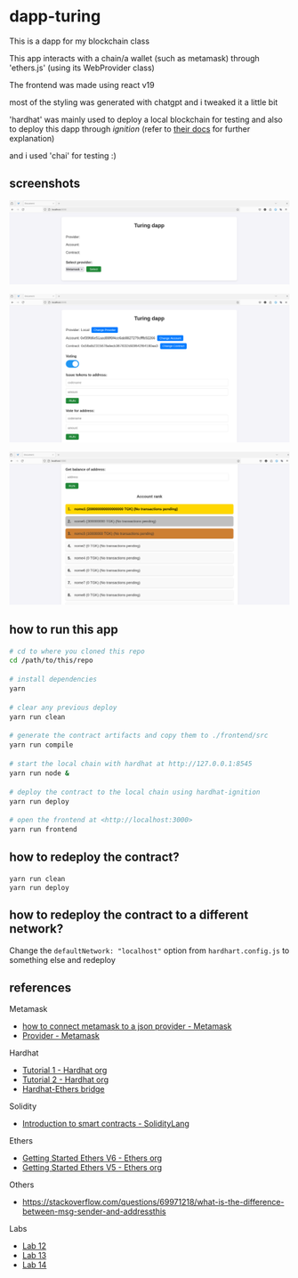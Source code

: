 # dapp-turing
This is a dapp for my blockchain class

This app interacts with a chain/a wallet (such as metamask) through
'ethers.js' (using its WebProvider class)

The frontend was made using react v19

most of the styling was generated with chatgpt and i tweaked it a little bit

'hardhat' was mainly used to deploy a local blockchain for testing and also to
deploy this dapp through *ignition* (refer to [their docs](https://hardhat.org/ignition/docs/reference/cli-commands)
for further explanation)

and i used 'chai' for testing :)





## screenshots

![Initial screen](./assets/initial-screen.png)

![Screen once logged](./assets/connected2localhost.png)

![Rank of all accounts connected](./assets/account-rank.png)





## how to run this app
```bash
# cd to where you cloned this repo
cd /path/to/this/repo

# install dependencies
yarn

# clear any previous deploy
yarn run clean

# generate the contract artifacts and copy them to ./frontend/src
yarn run compile

# start the local chain with hardhat at http://127.0.0.1:8545
yarn run node &

# deploy the contract to the local chain using hardhat-ignition
yarn run deploy

# open the frontend at <http://localhost:3000>
yarn run frontend
```




## how to redeploy the contract?
```
yarn run clean
yarn run deploy
```




## how to redeploy the contract to a different network?
Change the `defaultNetwork: "localhost"` option from `hardhart.config.js` to
something else and redeploy




## references
Metamask
* [how to connect metamask to a json provider - Metamask](https://docs.metamask.io/wallet/how-to/run-devnet/)
* [Provider - Metamask](https://docs.metamask.io/wallet/reference/provider-api/)

Hardhat
* [Tutorial 1 - Hardhat org](https://hardhat.org/tutorial/creating-a-new-hardhat-project)
* [Tutorial 2 - Hardhat org](https://hardhat.org/hardhat-runner/docs/getting-started#overview)
* [Hardhat-Ethers bridge](https://hardhat.org/hardhat-runner/plugins/nomicfoundation-hardhat-ethers)

Solidity
* [Introduction to smart contracts - SolidityLang](https://docs.soliditylang.org/en/v0.8.9/introduction-to-smart-contracts.html)

Ethers
* [Getting Started Ethers V6 - Ethers org](https://docs.ethers.org/v6/getting-started/)
* [Getting Started Ethers V5 - Ethers org](https://docs.ethers.org/v5/getting-started/)

Others
* <https://stackoverflow.com/questions/69971218/what-is-the-difference-between-msg-sender-and-addressthis>

Labs
* [Lab 12](https://jamesbachini.com/solidity-for-beginners/)
* [Lab 13](https://vitto.cc/how-to-create-and-deploy-an-erc20-token-in-20-minutes/)
* [Lab 14](https://pt.w3d.community/fatimalima/como-construir-seu-dapp-usando-a-moderna-ethereum-tech-stack-hardhat-e-ethersjs-20n7)
